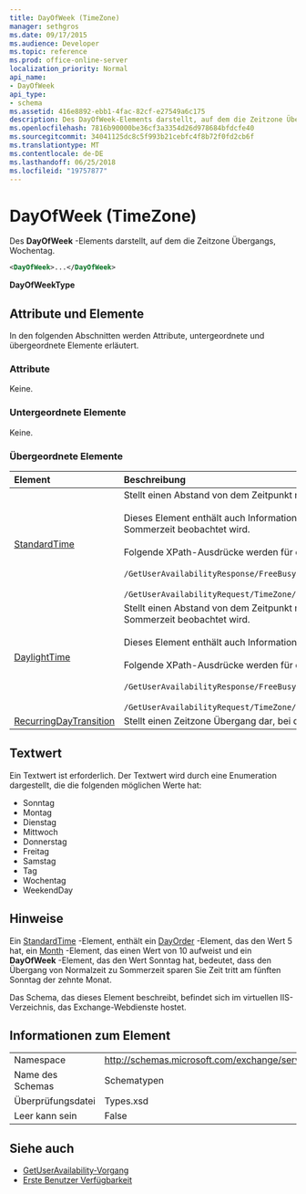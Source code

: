 ```yaml
---
title: DayOfWeek (TimeZone)
manager: sethgros
ms.date: 09/17/2015
ms.audience: Developer
ms.topic: reference
ms.prod: office-online-server
localization_priority: Normal
api_name:
- DayOfWeek
api_type:
- schema
ms.assetid: 416e8892-ebb1-4fac-82cf-e27549a6c175
description: Des DayOfWeek-Elements darstellt, auf dem die Zeitzone Übergangs, Wochentag.
ms.openlocfilehash: 7816b90000be36cf3a3354d26d978684bfdcfe40
ms.sourcegitcommit: 34041125dc8c5f993b21cebfc4f8b72f0fd2cb6f
ms.translationtype: MT
ms.contentlocale: de-DE
ms.lasthandoff: 06/25/2018
ms.locfileid: "19757877"
---
```

# <a name="dayofweek-timezone"></a>DayOfWeek (TimeZone)

Des **DayOfWeek** -Elements darstellt, auf dem die Zeitzone Übergangs, Wochentag. 
  
```xml
<DayOfWeek>...</DayOfWeek>
```

**DayOfWeekType**

## <a name="attributes-and-elements"></a>Attribute und Elemente

In den folgenden Abschnitten werden Attribute, untergeordnete und übergeordnete Elemente erläutert.
  
### <a name="attributes"></a>Attribute

Keine.
  
### <a name="child-elements"></a>Untergeordnete Elemente

Keine.
  
### <a name="parent-elements"></a>Übergeordnete Elemente

|**Element**|**Beschreibung**|
|:-----|:-----|
|[StandardTime](standardtime.md) <br/> | Stellt einen Abstand von dem Zeitpunkt relativ zur koordinierten Weltzeit (UTC) dargestellt durch das Element [Bias (UTC)](bias-utc.md) .<br/><br/>Dieses Element enthält auch Informationen über den Wechsel zur Standardzeit von Sommerzeit Regionen, in dem Sommerzeit beobachtet wird.<br/><br/>Folgende XPath-Ausdrücke werden für dieses Element verwendet:<br/><br/>`/GetUserAvailabilityResponse/FreeBusyResponseArray/FreeBusyResponse/FreeBusyView/WorkingHours/TimeZone/StandardTime`<br/><br/>`/GetUserAvailabilityRequest/TimeZone/StandardTime` <br/> |
|[DaylightTime](daylighttime.md) <br/> | Stellt einen Abstand von dem Zeitpunkt relativ zur UTC, dargestellt durch das Element [Bias (UTC)](bias-utc.md) Regionen, in dem Sommerzeit beobachtet wird.<br/><br/>Dieses Element enthält auch Informationen dazu, wann der Übergang von Normalzeit zu Sommerzeit auftritt.<br/><br/>Folgende XPath-Ausdrücke werden für dieses Element verwendet:<br/><br/>`/GetUserAvailabilityResponse/FreeBusyResponseArray/FreeBusyResponse/FreeBusyView/WorkingHours/TimeZone/DaylightTime`<br/><br/>`/GetUserAvailabilityRequest/TimeZone/DaylightTime` <br/> |
|[RecurringDayTransition](recurringdaytransition.md) <br/> |Stellt einen Zeitzone Übergang dar, bei dem gleichen Tag pro Jahr auftritt.  <br/> |
   
## <a name="text-value"></a>Textwert

Ein Textwert ist erforderlich. Der Textwert wird durch eine Enumeration dargestellt, die die folgenden möglichen Werte hat:
  
- Sonntag    
- Montag    
- Dienstag    
- Mittwoch    
- Donnerstag    
- Freitag    
- Samstag    
- Tag    
- Wochentag   
- WeekendDay
    
## <a name="remarks"></a>Hinweise

Ein [StandardTime](standardtime.md) -Element, enthält ein [DayOrder](dayorder.md) -Element, das den Wert 5 hat, ein [Month](month.md) -Element, das einen Wert von 10 aufweist und ein **DayOfWeek** -Element, das den Wert Sonntag hat, bedeutet, dass den Übergang von Normalzeit zu Sommerzeit sparen Sie Zeit tritt am fünften Sonntag der zehnte Monat. 
  
Das Schema, das dieses Element beschreibt, befindet sich im virtuellen IIS-Verzeichnis, das Exchange-Webdienste hostet.
  
## <a name="element-information"></a>Informationen zum Element

|||
|:-----|:-----|
|Namespace  <br/> |http://schemas.microsoft.com/exchange/services/2006/types  <br/> |
|Name des Schemas  <br/> |Schematypen  <br/> |
|Überprüfungsdatei  <br/> |Types.xsd  <br/> |
|Leer kann sein  <br/> |False  <br/> |
   
## <a name="see-also"></a>Siehe auch

- [GetUserAvailability-Vorgang](getuseravailability-operation.md)
- [Erste Benutzer Verfügbarkeit](http://msdn.microsoft.com/library/d4133fcb-9b0f-4e6b-aadf-a389da83516a%28Office.15%29.aspx)

